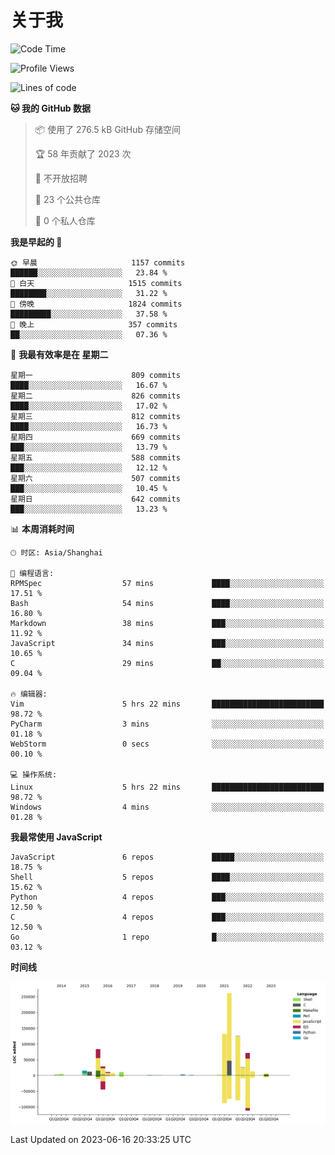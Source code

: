 # 关于我

<!--START_SECTION:waka-->
![Code Time](http://img.shields.io/badge/Code%20Time-763%20hrs%2015%20mins-blue)

![Profile Views](http://img.shields.io/badge/%E4%B8%AA%E4%BA%BA%E8%B5%84%E6%96%99%E8%A7%82%E7%9C%8B%E6%AC%A1%E6%95%B0-0-blue)

![Lines of code](https://img.shields.io/badge/%E4%BB%8E%E3%80%8CHello%20World%E3%80%8D%E8%B5%B7%E6%88%91%E5%B7%B2%E7%BB%8F%E5%86%99%E4%BA%86-811.3%20thousand%20%E8%A1%8C%E4%BB%A3%E7%A0%81-blue)

**🐱 我的 GitHub 数据** 

> 📦  使用了 276.5 kB GitHub 存储空间 
 > 
> 🏆 58 年贡献了 2023 次
 > 
> 🚫 不开放招聘
 > 
> 📜 23 个公共仓库 
 > 
> 🔑 0 个私人仓库 
 > 
**我是早起的 🐤** 

```text
🌞 早晨                     1157 commits        ██████░░░░░░░░░░░░░░░░░░░   23.84 % 
🌆 白天                     1515 commits        ████████░░░░░░░░░░░░░░░░░   31.22 % 
🌃 傍晚                     1824 commits        █████████░░░░░░░░░░░░░░░░   37.58 % 
🌙 晚上                     357 commits         ██░░░░░░░░░░░░░░░░░░░░░░░   07.36 % 
```
📅 **我最有效率是在 星期二** 

```text
星期一                      809 commits         ████░░░░░░░░░░░░░░░░░░░░░   16.67 % 
星期二                      826 commits         ████░░░░░░░░░░░░░░░░░░░░░   17.02 % 
星期三                      812 commits         ████░░░░░░░░░░░░░░░░░░░░░   16.73 % 
星期四                      669 commits         ███░░░░░░░░░░░░░░░░░░░░░░   13.79 % 
星期五                      588 commits         ███░░░░░░░░░░░░░░░░░░░░░░   12.12 % 
星期六                      507 commits         ███░░░░░░░░░░░░░░░░░░░░░░   10.45 % 
星期日                      642 commits         ███░░░░░░░░░░░░░░░░░░░░░░   13.23 % 
```


📊 **本周消耗时间** 

```text
🕑︎ 时区: Asia/Shanghai

💬 编程语言: 
RPMSpec                  57 mins             ████░░░░░░░░░░░░░░░░░░░░░   17.51 % 
Bash                     54 mins             ████░░░░░░░░░░░░░░░░░░░░░   16.80 % 
Markdown                 38 mins             ███░░░░░░░░░░░░░░░░░░░░░░   11.92 % 
JavaScript               34 mins             ███░░░░░░░░░░░░░░░░░░░░░░   10.65 % 
C                        29 mins             ██░░░░░░░░░░░░░░░░░░░░░░░   09.04 % 

🔥 编辑器: 
Vim                      5 hrs 22 mins       █████████████████████████   98.72 % 
PyCharm                  3 mins              ░░░░░░░░░░░░░░░░░░░░░░░░░   01.18 % 
WebStorm                 0 secs              ░░░░░░░░░░░░░░░░░░░░░░░░░   00.10 % 

💻 操作系统: 
Linux                    5 hrs 22 mins       █████████████████████████   98.72 % 
Windows                  4 mins              ░░░░░░░░░░░░░░░░░░░░░░░░░   01.28 % 
```

**我最常使用 JavaScript** 

```text
JavaScript               6 repos             █████░░░░░░░░░░░░░░░░░░░░   18.75 % 
Shell                    5 repos             ████░░░░░░░░░░░░░░░░░░░░░   15.62 % 
Python                   4 repos             ███░░░░░░░░░░░░░░░░░░░░░░   12.50 % 
C                        4 repos             ███░░░░░░░░░░░░░░░░░░░░░░   12.50 % 
Go                       1 repo              █░░░░░░░░░░░░░░░░░░░░░░░░   03.12 % 
```



**时间线**

![Lines of Code chart](https://raw.githubusercontent.com/Arondight/Arondight/master/assets/bar_graph.png)


 Last Updated on 2023-06-16 20:33:25 UTC
<!--END_SECTION:waka-->
